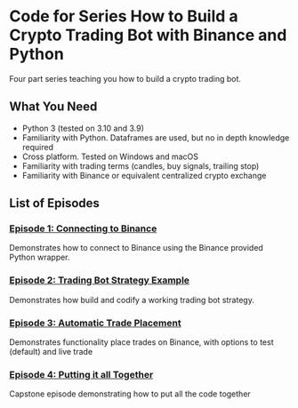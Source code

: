 # Code for Series How to Build a Crypto Trading Bot with Binance and Python

Four part series teaching you how to build a crypto trading bot.

## What You Need
- Python 3 (tested on 3.10 and 3.9)
- Familiarity with Python. Dataframes are used, but no in depth knowledge required
- Cross platform. Tested on Windows and macOS
- Familiarity with trading terms (candles, buy signals, trailing stop)
- Familiarity with Binance or equivalent centralized crypto exchange

## List of Episodes
### [Episode 1: Connecting to Binance](https://appnologyjames.medium.com/how-to-build-a-crypto-trading-bot-with-binance-and-python-connect-to-binance-9e69bb320c24)
Demonstrates how to connect to Binance using the Binance provided Python wrapper. 

### [Episode 2: Trading Bot Strategy Example](https://appnologyjames.medium.com/how-to-build-a-crypto-trading-bot-with-binance-and-python-connect-to-binance-9e69bb320c24)
Demonstrates how build and codify a working trading bot strategy. 

### [Episode 3: Automatic Trade Placement](https://appnologyjames.medium.com/how-to-build-a-crypto-trading-bot-with-binance-and-python-automating-trade-placement-3e37aa8fceb3)
Demonstrates functionality place trades on Binance, with options to test (default) and live trade

### [Episode 4: Putting it all Together](https://appnologyjames.medium.com/how-to-build-a-crypto-trading-bot-with-binance-and-python-putting-it-all-together-7d21a843f296)
Capstone episode demonstrating how to put all the code together

